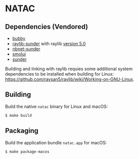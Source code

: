 NATAC
=====

## Dependencies (Vendored)
+ [bubby](https://github.com/ashn-dot-dev/bubby)
+ [raylib-sunder](https://github.com/ashn-dot-dev/raylib-sunder) with raylib [version 5.0](https://github.com/raysan5/raylib/releases/tag/5.0)
+ [nbnet-sunder](https://github.com/ashn-dot-dev/nbnet-sunder)
+ [smolui](https://github.com/ashn-dot-dev/smolui)
+ [sunder](https://github.com/ashn-dot-dev/sunder)

Building and linking with raylib requies some additional system dependencies to
be installed when building for Linux: https://github.com/raysan5/raylib/wiki/Working-on-GNU-Linux.

## Building

Build the native `natac` binary for Linux and macOS:

```sh
$ make build
```

## Packaging

Build the application bundle `natac.app` for macOS:

```sh
$ make package-macos
```
